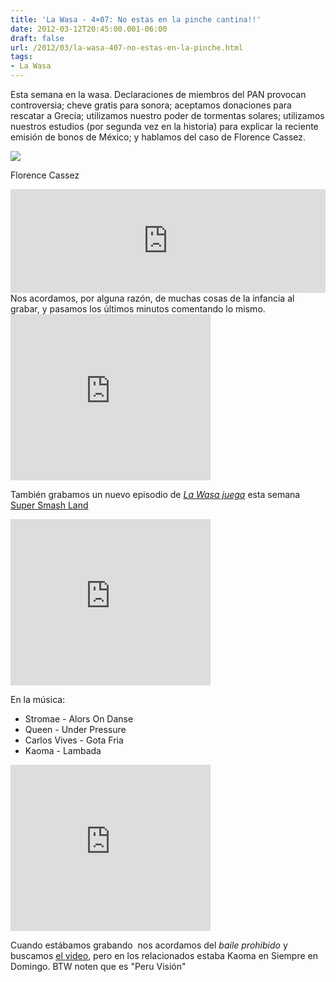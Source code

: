 ```yaml
---
title: 'La Wasa - 4×07: No estas en la pinche cantina!!'
date: 2012-03-12T20:45:00.001-06:00
draft: false
url: /2012/03/la-wasa-407-no-estas-en-la-pinche.html
tags: 
- La Wasa
---
```


Esta semana en la wasa. Declaraciones de miembros del PAN provocan controversia; cheve gratis para sonora; aceptamos donaciones para rescatar a Grecia; utilizamos nuestro poder de tormentas solares; utilizamos nuestros estudios (por segunda vez en la historia) para explicar la reciente emisión de bonos de México; y hablamos del caso de Florence Cassez.  
  

[![](http://pulsociudadano.com/wp-content/uploads/2012/03/Florence-Cassez1.jpg)](http://pulsociudadano.com/wp-content/uploads/2012/03/Florence-Cassez1.jpg)

Florence Cassez

  
<iframe width="100%" height="166" scrolling="no" frameborder="no" src="http://w.soundcloud.com/player/?url=http%3A%2F%2Fapi.soundcloud.com%2Ftracks%2F85236669%3Fsecret_token%3Ds-MsrKo&amp;show_artwork=true&amp;secret_url=true"></iframe>  
Nos acordamos, por alguna razón, de muchas cosas de la infancia al grabar, y pasamos los últimos minutos comentando lo mismo.  

 <object class="BLOGGER-youtube-video" classid="clsid:D27CDB6E-AE6D-11cf-96B8-444553540000" codebase="http://download.macromedia.com/pub/shockwave/cabs/flash/swflash.cab#version=6,0,40,0" height="266" width="320">
<param name="movie" value="http://www.youtube.com/v/cAl0_EIuosw&amp;fs=1&amp;source=uds"> 
<param name="bgcolor" value="#FFFFFF"> 
<embed width="320" height="266" src="http://www.youtube.com/v/cAl0_EIuosw&amp;fs=1&amp;source=uds" type="application/x-shockwave-flash">
</object> 

  
También grabamos un nuevo episodio de [_La Wasa juega_](http://www.youtube.com/playlist?list=PLBC3C8C75B5F3597A) esta semana [Super Smash Land](http://supersmashland.com/)  
  

 <object class="BLOGGER-youtube-video" classid="clsid:D27CDB6E-AE6D-11cf-96B8-444553540000" codebase="http://download.macromedia.com/pub/shockwave/cabs/flash/swflash.cab#version=6,0,40,0" data-thumbnail-src="http://1.gvt0.com/vi/i4fGqbdN6NE/0.jpg" height="266" width="320">
<param name="movie" value="http://www.youtube.com/v/i4fGqbdN6NE&amp;fs=1&amp;source=uds"> 
<param name="bgcolor" value="#FFFFFF"> 
<embed width="320" height="266" src="http://www.youtube.com/v/i4fGqbdN6NE&amp;fs=1&amp;source=uds" type="application/x-shockwave-flash">
</object> 

  

En la música:

*   Stromae - Alors On Danse
*   Queen - Under Pressure
*   Carlos Vives - Gota Fria
*   Kaoma - Lambada

 <object class="BLOGGER-youtube-video" classid="clsid:D27CDB6E-AE6D-11cf-96B8-444553540000" codebase="http://download.macromedia.com/pub/shockwave/cabs/flash/swflash.cab#version=6,0,40,0" data-thumbnail-src="http://1.gvt0.com/vi/OT-imE4Q_NU/0.jpg" height="266" width="320">
<param name="movie" value="http://www.youtube.com/v/OT-imE4Q_NU&amp;fs=1&amp;source=uds"> 
<param name="bgcolor" value="#FFFFFF"> 
<embed width="320" height="266" src="http://www.youtube.com/v/OT-imE4Q_NU&amp;fs=1&amp;source=uds" type="application/x-shockwave-flash">
</object> 

  

Cuando estábamos grabando  nos acordamos del _baile prohibido_ y buscamos [el video](http://www.youtube.com/watch?v=i8mz9uOvFQA), pero en los relacionados estaba Kaoma en Siempre en Domingo. BTW noten que es "Peru Visión"